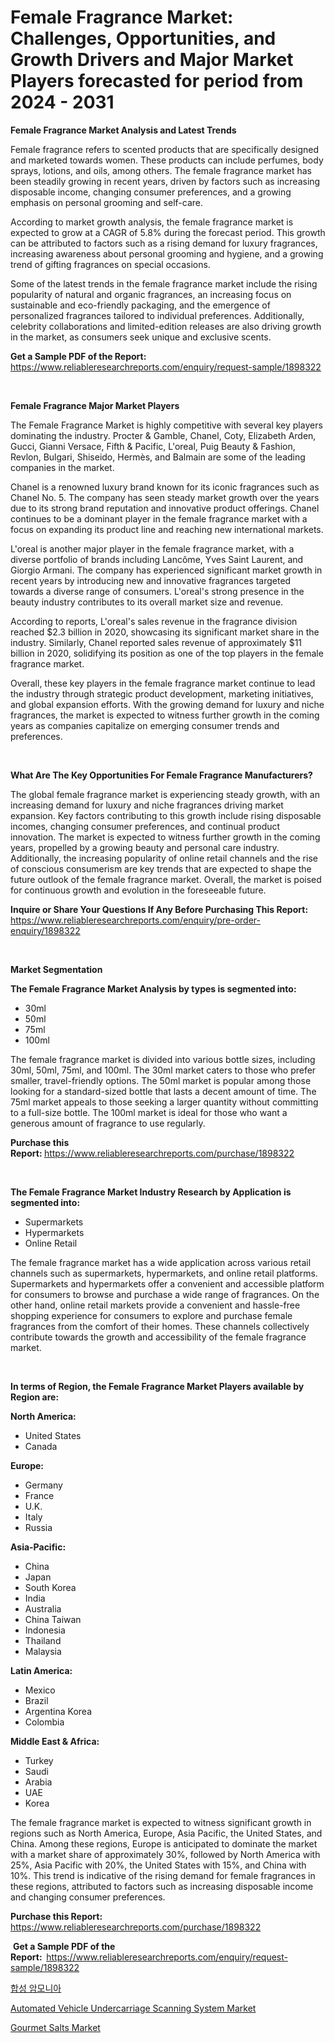 <p><h1>Female Fragrance Market: Challenges, Opportunities, and Growth Drivers and Major Market Players forecasted for period from 2024 - 2031</h1></p><p><strong>Female Fragrance Market Analysis and Latest Trends</strong></p>
<p><p>Female fragrance refers to scented products that are specifically designed and marketed towards women. These products can include perfumes, body sprays, lotions, and oils, among others. The female fragrance market has been steadily growing in recent years, driven by factors such as increasing disposable income, changing consumer preferences, and a growing emphasis on personal grooming and self-care.</p><p>According to market growth analysis, the female fragrance market is expected to grow at a CAGR of 5.8% during the forecast period. This growth can be attributed to factors such as a rising demand for luxury fragrances, increasing awareness about personal grooming and hygiene, and a growing trend of gifting fragrances on special occasions.</p><p>Some of the latest trends in the female fragrance market include the rising popularity of natural and organic fragrances, an increasing focus on sustainable and eco-friendly packaging, and the emergence of personalized fragrances tailored to individual preferences. Additionally, celebrity collaborations and limited-edition releases are also driving growth in the market, as consumers seek unique and exclusive scents.</p></p>
<p><strong>Get a Sample PDF of the Report:&nbsp;</strong> <a href="https://www.reliableresearchreports.com/enquiry/request-sample/1898322">https://www.reliableresearchreports.com/enquiry/request-sample/1898322</a></p>
<p>&nbsp;</p>
<p><strong>Female Fragrance Major Market Players</strong></p>
<p><p>The Female Fragrance Market is highly competitive with several key players dominating the industry. Procter & Gamble, Chanel, Coty, Elizabeth Arden, Gucci, Gianni Versace, Fifth & Pacific, L'oreal, Puig Beauty & Fashion, Revlon, Bulgari, Shiseido, Hermès, and Balmain are some of the leading companies in the market.</p><p>Chanel is a renowned luxury brand known for its iconic fragrances such as Chanel No. 5. The company has seen steady market growth over the years due to its strong brand reputation and innovative product offerings. Chanel continues to be a dominant player in the female fragrance market with a focus on expanding its product line and reaching new international markets.</p><p>L'oreal is another major player in the female fragrance market, with a diverse portfolio of brands including Lancôme, Yves Saint Laurent, and Giorgio Armani. The company has experienced significant market growth in recent years by introducing new and innovative fragrances targeted towards a diverse range of consumers. L'oreal's strong presence in the beauty industry contributes to its overall market size and revenue.</p><p>According to reports, L'oreal's sales revenue in the fragrance division reached $2.3 billion in 2020, showcasing its significant market share in the industry. Similarly, Chanel reported sales revenue of approximately $11 billion in 2020, solidifying its position as one of the top players in the female fragrance market.</p><p>Overall, these key players in the female fragrance market continue to lead the industry through strategic product development, marketing initiatives, and global expansion efforts. With the growing demand for luxury and niche fragrances, the market is expected to witness further growth in the coming years as companies capitalize on emerging consumer trends and preferences.</p></p>
<p>&nbsp;</p>
<p><strong>What Are The Key Opportunities For Female Fragrance Manufacturers?</strong></p>
<p><p>The global female fragrance market is experiencing steady growth, with an increasing demand for luxury and niche fragrances driving market expansion. Key factors contributing to this growth include rising disposable incomes, changing consumer preferences, and continual product innovation. The market is expected to witness further growth in the coming years, propelled by a growing beauty and personal care industry. Additionally, the increasing popularity of online retail channels and the rise of conscious consumerism are key trends that are expected to shape the future outlook of the female fragrance market. Overall, the market is poised for continuous growth and evolution in the foreseeable future.</p></p>
<p><strong>Inquire or Share Your Questions If Any Before Purchasing This Report:</strong> <a href="https://www.reliableresearchreports.com/enquiry/pre-order-enquiry/1898322">https://www.reliableresearchreports.com/enquiry/pre-order-enquiry/1898322</a></p>
<p>&nbsp;</p>
<p><strong>Market Segmentation</strong></p>
<p><strong>The Female Fragrance Market Analysis by types is segmented into:</strong></p>
<p><ul><li>30ml</li><li>50ml</li><li>75ml</li><li>100ml</li></ul></p>
<p><p>The female fragrance market is divided into various bottle sizes, including 30ml, 50ml, 75ml, and 100ml. The 30ml market caters to those who prefer smaller, travel-friendly options. The 50ml market is popular among those looking for a standard-sized bottle that lasts a decent amount of time. The 75ml market appeals to those seeking a larger quantity without committing to a full-size bottle. The 100ml market is ideal for those who want a generous amount of fragrance to use regularly.</p></p>
<p><strong>Purchase this Report:&nbsp;</strong><a href="https://www.reliableresearchreports.com/purchase/1898322">https://www.reliableresearchreports.com/purchase/1898322</a></p>
<p>&nbsp;</p>
<p><strong>The Female Fragrance Market Industry Research by Application is segmented into:</strong></p>
<p><ul><li>Supermarkets</li><li>Hypermarkets</li><li>Online Retail</li></ul></p>
<p><p>The female fragrance market has a wide application across various retail channels such as supermarkets, hypermarkets, and online retail platforms. Supermarkets and hypermarkets offer a convenient and accessible platform for consumers to browse and purchase a wide range of fragrances. On the other hand, online retail markets provide a convenient and hassle-free shopping experience for consumers to explore and purchase female fragrances from the comfort of their homes. These channels collectively contribute towards the growth and accessibility of the female fragrance market.</p></p>
<p>&nbsp;</p>
<p><strong>In terms of Region, the Female Fragrance Market Players available by Region are:</strong></p>
<p>
    <p> <strong> North America: </strong>
        <ul>
            <li>United States</li>
            <li>Canada</li>
        </ul>
        </p> 
    <p> <strong> Europe: </strong>
        <ul>
            <li>Germany</li>
            <li>France</li>
            <li>U.K.</li>
            <li>Italy</li>
            <li>Russia</li>
        </ul>
        </p> 
    <p> <strong> Asia-Pacific: </strong>
        <ul>
            <li>China</li>
            <li>Japan</li>
            <li>South Korea</li>
            <li>India</li>
            <li>Australia</li>
            <li>China Taiwan</li>
            <li>Indonesia</li>
            <li>Thailand</li>
            <li>Malaysia</li>
        </ul>
        </p> 
    <p> <strong> Latin America: </strong>
        <ul>
            <li>Mexico</li>
            <li>Brazil</li>
            <li>Argentina Korea</li>
            <li>Colombia</li>
        </ul>
        </p> 
    <p> <strong> Middle East & Africa: </strong>
        <ul>
            <li>Turkey</li>
            <li>Saudi</li>
            <li>Arabia</li>
            <li>UAE</li>
            <li>Korea</li>
        </ul>
    </p>
    </p>
<p><p>The female fragrance market is expected to witness significant growth in regions such as North America, Europe, Asia Pacific, the United States, and China. Among these regions, Europe is anticipated to dominate the market with a market share of approximately 30%, followed by North America with 25%, Asia Pacific with 20%, the United States with 15%, and China with 10%. This trend is indicative of the rising demand for female fragrances in these regions, attributed to factors such as increasing disposable income and changing consumer preferences.</p></p>
<p><strong>Purchase this Report: </strong><a href="https://www.reliableresearchreports.com/purchase/1898322">https://www.reliableresearchreports.com/purchase/1898322</a></p>
<p>&nbsp;<strong>Get a Sample PDF of the Report:&nbsp;&nbsp;</strong><a href="https://www.reliableresearchreports.com/enquiry/request-sample/1898322">https://www.reliableresearchreports.com/enquiry/request-sample/1898322</a></p>
<p><strong></strong></p>
<p><p><a href="https://github.com/trmesnao7959541/Market-Research-Report-List-1/blob/main/39392212620.md">합성 암모니아</a></p><p><a href="https://issuu.com/reportprime-2/docs/automated-vehicle-undercarriage-scanning-system-ma">Automated Vehicle Undercarriage Scanning System Market</a></p><p><a href="https://github.com/Whitneyboyettebo9kiw7yr13/Market-Research-Report-List-1/blob/main/gourmet-salts-market.md">Gourmet Salts Market</a></p></p>